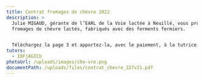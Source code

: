 ```yaml
---
title: Contrat fromages de chèvre 2022
description: >
  Julie MIGAUD, gérante de l’EARL de la Voie lactée à Neuillé, vous propose des
  fromages de chèvre lactés, fabriqués avec des ferments fermiers.


  Téléchargez la page 3 et apportez-la, avec le paiement, à la tutrice sur le lieu de distribution ou envoyez-le lui à son adresse.
tutors:
  - I8FjAGICh
photoUrl: /uploads/images/che-vre.png
documentPath: /uploads/files/contrat_chevre_227v21.pdf
---
```

